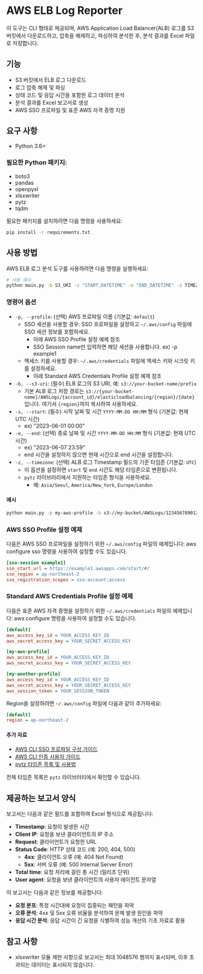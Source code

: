 # AWS ELB Log Reporter

이 도구는 CLI 형태로 제공되며, AWS Application Load Balancer(ALB) 로그를 S3 버킷에서 다운로드하고, 압축을 해제하고, 파싱하여 분석한 후, 분석 결과를 Excel 파일로 저장합니다.

## 기능
- S3 버킷에서 ELB 로그 다운로드
- 로그 압축 해제 및 파싱
- 상태 코드 및 응답 시간을 포함한 로그 데이터 분석
- 분석 결과를 Excel 보고서로 생성
- AWS SSO 프로파일 및 표준 AWS 자격 증명 지원

## 요구 사항
- Python 3.6+
### 필요한 Python 패키지:
- boto3
- pandas
- openpyxl
- xlsxwriter
- pytz
- tqdm

필요한 패키지를 설치하려면 다음 명령을 사용하세요:

```sh
pip install -r requirements.txt
```

## 사용 방법
AWS ELB 로그 분석 도구를 사용하려면 다음 명령을 실행하세요:

```sh
# 사용 예시
python main.py -b S3_URI -s "START_DATETIME" -e "END_DATETIME" -z TIMEZONE
```

### 명령어 옵션
- `-p, --profile`: (선택) AWS 프로파일 이름 (기본값: `default`)
  - SSO 세션을 사용할 경우: SSO 프로파일을 설정하고 `~/.aws/config` 파일에 SSO 세션 정보를 포함하세요.
    - 아래 AWS SSO Profile 설정 예제 참조
    - SSO Session name만 입력하면 해당 세션을 사용합니다. ex) -p example1
  - 액세스 키를 사용할 경우: `~/.aws/credentials` 파일에 액세스 키와 시크릿 키를 설정하세요.
    - 아래 Standard AWS Credentials Profile 설정 예제 참조
- `-b, --s3-uri`: (필수) ELB 로그의 S3 URI, 예: `s3://your-bucket-name/prefix`
  - 기본 ALB 로그 저장 경로는 `s3://{your-bucket-name}/AWSLogs/{account_id}/elasticloadbalancing/{region}/{date}`입니다. 여기서 `{region}`까지 복사하여 사용하세요.
- `-s, --start`: (필수) 시작 날짜 및 시간 `YYYY-MM-DD HH:MM` 형식 (기본값: 현재 UTC 시간)
  - ex) "2023-06-01 00:00"
- `-e, --end`: (선택) 종료 날짜 및 시간 `YYYY-MM-DD HH:MM` 형식 (기본값: 현재 UTC 시간)
  - ex) "2023-06-07 23:59" 
  - end 시간을 설정하지 않으면 현재 시간으로 end 시간을 설정합니다.
- `-z, --timezone`: (선택) ALB 로그 Timestamp 필드의 기준 타임존 (기본값: `UTC`) 
  - 이 옵션을 설정하면 `start` 및 `end` 시간도 해당 타임존으로 변환됩니다.
  - `pytz` 라이브러리에서 지원하는 타임존 형식을 사용하세요.
    - 예: `Asia/Seoul`, `America/New_York`, `Europe/London`

#### 예시
```sh
python main.py -p my-aws-profile -b s3://my-bucket/AWSLogs/123456789012/elasticloadbalancing/ap-northeast-2/ -s "2023-06-01 00:00" -e "2023-06-07 23:59" -z "Asia/Seoul"
```

### AWS SSO Profile 설정 예제
다음은 AWS SSO 프로파일을 설정하기 위한 `~/.aws/config` 파일의 예제입니다:
aws configure sso 명령을 사용하여 설정할 수도 있습니다.
```ini
[sso-session example1]
sso_start_url = https://example1.awsapps.com/start/#/
sso_region = ap-northeast-2
sso_registration_scopes = sso:account:access
```


### Standard AWS Credentials Profile 설정 예제
다음은 표준 AWS 자격 증명을 설정하기 위한 `~/.aws/credentials` 파일의 예제입니다:
aws configure 명령을 사용하여 설정할 수도 있습니다.
```ini
[default]
aws_access_key_id = YOUR_ACCESS_KEY_ID
aws_secret_access_key = YOUR_SECRET_ACCESS_KEY

[my-aws-profile]
aws_access_key_id = YOUR_ACCESS_KEY_ID
aws_secret_access_key = YOUR_SECRET_ACCESS_KEY

[my-another-profile]
aws_access_key_id = YOUR_ACCESS_KEY_ID
aws_secret_access_key = YOUR_SECRET_ACCESS_KEY
aws_session_token = YOUR_SESSION_TOKEN
```

Region을 설정하려면 `~/.aws/config` 파일에 다음과 같이 추가하세요:

```ini
[default]
region = ap-northeast-2
```

#### 추가 자료
- [AWS CLI SSO 프로파일 구성 가이드](https://docs.aws.amazon.com/cli/latest/userguide/sso-configure-profile-token.html#sso-configure-profile-token-auto-sso-session)
- [AWS CLI 인증 사용자 가이드](https://docs.aws.amazon.com/cli/latest/userguide/cli-authentication-user.html#cli-authentication-user-configure.title)
- [pytz 타임존 목록 및 사용법](https://pythonhosted.org/pytz/)

전체 타임존 목록은 `pytz` 라이브러리에서 확인할 수 있습니다.

## 제공하는 보고서 양식
보고서는 다음과 같은 필드를 포함하여 Excel 형식으로 제공됩니다:
- **Timestamp**: 요청이 발생한 시간
- **Client IP**: 요청을 보낸 클라이언트의 IP 주소
- **Request**: 클라이언트가 요청한 URL
- **Status Code**: HTTP 상태 코드 (예: 200, 404, 500)
  - **4xx**: 클라이언트 오류 (예: 404 Not Found)
  - **5xx**: 서버 오류 (예: 500 Internal Server Error)
- **Total time**: 요청 처리에 걸린 총 시간 (밀리초 단위)
- **User agent**: 요청을 보낸 클라이언트의 사용자 에이전트 문자열

이 보고서는 다음과 같은 정보를 제공합니다:
- **요청 분포**: 특정 시간대에 요청이 집중되는 패턴을 파악
- **오류 분석**: 4xx 및 5xx 오류 비율을 분석하여 문제 발생 원인을 파악
- **응답 시간 분석**: 응답 시간이 긴 요청을 식별하여 성능 개선의 기초 자료로 활용

## 참고 사항
- xlsxwriter 모듈 제한 사항으로 보고서는 최대 1048576 행까지 표시되며, 이후 초과되는 데이터는 표시되지 않습니다. 

